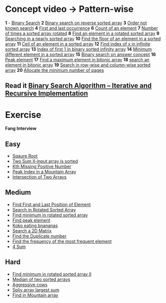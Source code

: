 # Concept video -> Pattern-wise

**1** - [Binary Search](https://youtu.be/QNGL_t_o_QA?si=XYF6nZ_LfKbGJcvM)
**2** [Binary search on reverse sorted array](https://youtu.be/YbkELwnGRdo?si=HEN-WArlct2A-1s9)
**3** [Order not known search](https://youtu.be/gY2b-Q6wDEM?si=K1Eo9mgsRo9-yXOC)
**4** [First and last occurrence](https://youtu.be/zr_AoTxzn0Y?si=VU9hovNMv5fPkd5C)
**6** [Count of an element](https://youtu.be/Ru_HhBFV3Xo?si=py6z9xlQsrMiouJw)
**7** [Number of times a sorted array rotated](https://youtu.be/4WmTRFZilj8?si=n2XZNESUyz0W74-s)
**8** [Find an element in a rotated sorted array](https://youtu.be/Id-DdcWb5AU?si=gNDlo0DRw2U-8jT3)
**9** [Searching in a nearly sorted array](https://youtu.be/W3-KgsCVH1U?si=-NF5j0IBnvsT98po)
**10** [Find the floor of an element in a sorted array](https://youtu.be/5cx0xerA8XY?si=hdvG3g_Yf7U7u6Dk)
**11** [Ceil of an element in a sorted array](https://youtu.be/uiz0IxPCUeU?si=0ZhCdnOZ0TsL-kbF)
**12** [Find index of x in infinite sorted array](https://youtu.be/FzvK5uuaki8?si=Y1P3dKhfk26diw4t)
**13** [Index of first 1 in binary sorted infinity array](https://youtu.be/8x6dmO6XW8k?si=EnUSjNuXnphZxo_m0)
**14** [Minimum different element in a sorted array](https://youtu.be/3RhGdmoF_ac?si=2g9B2zZoPLh8PXQ6)
**15** [Binary search on answer concept](https://youtu.be/IZP_8-JZqhM?si=qNbWR97zwH23CqXq)
**16** [Peak element](https://youtu.be/OINnBJTRrMU?si=nrPQQ2WBhySEs8EU)
**17** [Find a maximum element in bitonic array](https://youtu.be/BrrZL1RDMwc?si=taJgd5-Wlhvk1zta)
**18** [search an element in bitonic array](https://youtu.be/IjaP8qt1IYI?si=vrqNVUAfM_osbCeW)
**19** [Search in row-wise and column-wise sorted array](https://youtu.be/VS0BcOiKaGI?si=OZOyutPCKx6bck8D)
**20** [Allocate the minimum number of pages](https://youtu.be/2JSQIhPcHQg?si=HPPBiYOYq-cpFmXV)





## **Read it** [Binary Search Algorithm – Iterative and Recursive Implementation](https://www.geeksforgeeks.org/binary-search/?ref=header_search)

# Exercise
**Fang Interview** 
## Easy
- [Sqaure Root](https://leetcode.com/problems/sqrtx/)
- [Two Sum II-input array is sorted](https://leetcode.com/problems/two-sum-ii-input-array-is-sorted/)
- [Kth Missing Positive Number](https://leetcode.com/problems/kth-missing-positive-number/)
- [Peak Index in a Mountain Array](https://leetcode.com/problems/peak-index-in-a-mountain-array/)
- [Intersection of Two Arrays](https://leetcode.com/problems/intersection-of-two-arrays/)

## Medium
- [Find First and Last Position of Element](https://leetcode.com/problems/find-first-and-last-position-of-element-in-sorted-array/)
- [Search in Rotated Sorted Array](https://leetcode.com/problems/search-in-rotated-sorted-array/)
- [Find minimum in rotated sorted array](https://leetcode.com/problems/find-minimum-in-rotated-sorted-array/)
- [Find peak element](https://leetcode.com/problems/find-peak-element/)
- [Koko eating bnananas](https://leetcode.com/problems/koko-eating-bananas/)
- [Search a 2D Matrix](https://leetcode.com/problems/search-a-2d-matrix/)
- [Find the Duplicate number](https://leetcode.com/problems/find-the-duplicate-number/)
- [Find the frequency of the most frequent element](https://leetcode.com/problems/frequency-of-the-most-frequent-element/)
- [4 Sum](https://leetcode.com/problems/4sum/)

## Hard
- [Find minimum in rotated sorted array II](https://leetcode.com/problems/find-minimum-in-rotated-sorted-array-ii/)
- [Median of two sorted arrays](https://leetcode.com/problems/median-of-two-sorted-arrays/)
- [Aggressive cows](https://www.geeksforgeeks.org/problems/aggressive-cows/1)
- [Spliy array largest sum](https://leetcode.com/problems/split-array-largest-sum/)
- [Find in Mountain array](https://leetcode.com/problems/find-in-mountain-array/)

